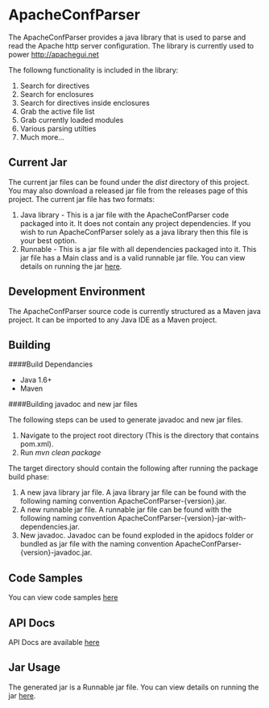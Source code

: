 ApacheConfParser
=====================
The ApacheConfParser provides a java library that is used to parse and read the Apache http server configuration. The library is currently used to power http://apachegui.net

The followng functionality is included in the library:

1. Search for directives
2. Search for enclosures
3. Search for directives inside enclosures
4. Grab the active file list 
5. Grab currently loaded modules
6. Various parsing utilties
7. Much more...

Current Jar
---------------------
The current jar files can be found under the *dist* directory of this project. You may also download a released jar file from the releases page of this project. The current jar file has two formats:

1. Java library - This is a jar file with the ApacheConfParser code packaged into it. It does not contain any project dependencies. If you wish to run ApacheConfParser solely as a java library then this file is your best option.
2. Runnable - This is a jar file with all dependencies packaged into it. This jar file has a Main class and is a valid runnable jar file. You can view details on running the jar [here](https://github.com/jrossi227/ApacheConfParser/wiki/Runnable-Jar-Usage). 

Development Environment
----------------------
The ApacheConfParser source code is currently structured as a Maven java project. It can be imported to any Java IDE as a Maven project.

Building
-------------------

####Build Dependancies

- Java 1.6+
- Maven

####Building javadoc and new jar files

The following steps can be used to generate javadoc and new jar files.

1. Navigate to the project root directory (This is the directory that contains pom.xml).
2. Run *mvn clean package*

The target directory should contain the following after running the package build phase:

1. A new java library jar file. A java library jar file can be found with the following naming convention ApacheConfParser-{version}.jar.
2. A new runnable jar file. A runnable jar file can be found with the following naming convention ApacheConfParser-{version}-jar-with-dependencies.jar.
3. New javadoc. Javadoc can be found exploded in the apidocs folder or bundled as jar file with the naming convention ApacheConfParser-{version}-javadoc.jar.

Code Samples
------------------------

You can view code samples [here](https://github.com/jrossi227/ApacheConfParser/wiki/Code-Samples)

API Docs
------------------------

API Docs are available [here](https://github.com/jrossi227/ApacheConfParser/wiki/API-Docs)

Jar Usage
------------------------

The generated jar is a Runnable jar file. You can view details on running the jar [here](https://github.com/jrossi227/ApacheConfParser/wiki/Runnable-Jar-Usage). 

